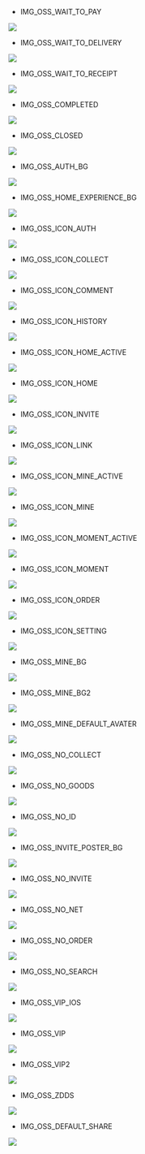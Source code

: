 - IMG_OSS_WAIT_TO_PAY

![](https://img.zhoudaodushu.com/common/wait-to-pay.png)

- IMG_OSS_WAIT_TO_DELIVERY

![](https://img.zhoudaodushu.com/common/wait-to-delivery.png)

- IMG_OSS_WAIT_TO_RECEIPT

![](https://img.zhoudaodushu.com/common/wait-to-receipt.png)

- IMG_OSS_COMPLETED

![](https://img.zhoudaodushu.com/common/completed.png)

- IMG_OSS_CLOSED

![](https://img.zhoudaodushu.com/common/closed.png)

- IMG_OSS_AUTH_BG

![](https://img.zhoudaodushu.com/common/auth_bg.png)

- IMG_OSS_HOME_EXPERIENCE_BG

![](https://img.zhoudaodushu.com/common/home-experience-bg.png)

- IMG_OSS_ICON_AUTH

![](https://img.zhoudaodushu.com/common/icon-auth.png)

- IMG_OSS_ICON_COLLECT

![](https://img.zhoudaodushu.com/common/icon-collect.png)

- IMG_OSS_ICON_COMMENT

![](https://img.zhoudaodushu.com/common/icon-comment.png)

- IMG_OSS_ICON_HISTORY

![](https://img.zhoudaodushu.com/common/icon-history.png)

- IMG_OSS_ICON_HOME_ACTIVE

![](https://img.zhoudaodushu.com/common/icon-home-active.png)

- IMG_OSS_ICON_HOME

![](https://img.zhoudaodushu.com/common/icon-home.png)

- IMG_OSS_ICON_INVITE

![](https://img.zhoudaodushu.com/common/icon-invite.png)

- IMG_OSS_ICON_LINK

![](https://img.zhoudaodushu.com/common/icon-link.png)

- IMG_OSS_ICON_MINE_ACTIVE

![](https://img.zhoudaodushu.com/common/icon-mine-active.png)

- IMG_OSS_ICON_MINE

![](https://img.zhoudaodushu.com/common/icon-mine.png)

- IMG_OSS_ICON_MOMENT_ACTIVE

![](https://img.zhoudaodushu.com/common/icon-moment-active.png)

- IMG_OSS_ICON_MOMENT

![](https://img.zhoudaodushu.com/common/icon-moment.png)

- IMG_OSS_ICON_ORDER

![](https://img.zhoudaodushu.com/common/icon-order.png)

- IMG_OSS_ICON_SETTING

![](https://img.zhoudaodushu.com/common/icon-setting.png)

- IMG_OSS_MINE_BG

![](https://img.zhoudaodushu.com/common/mine-bg.png)

- IMG_OSS_MINE_BG2

![](https://img.zhoudaodushu.com/common/mine-bg2.png)

- IMG_OSS_MINE_DEFAULT_AVATER

![](https://img.zhoudaodushu.com/common/default-avatar.png)

- IMG_OSS_NO_COLLECT

![](https://img.zhoudaodushu.com/common/no-collect.png)

- IMG_OSS_NO_GOODS

![](https://img.zhoudaodushu.com/common/no-goods.png)

- IMG_OSS_NO_ID

![](https://img.zhoudaodushu.com/common/no-id.png)

- IMG_OSS_INVITE_POSTER_BG

![](https://img.zhoudaodushu.com/common/invite-poster-bg.png)

- IMG_OSS_NO_INVITE

![](https://img.zhoudaodushu.com/common/no-invite.png)

- IMG_OSS_NO_NET

![](https://img.zhoudaodushu.com/common/no-net.png)

- IMG_OSS_NO_ORDER

![](https://img.zhoudaodushu.com/common/no-order.png)

- IMG_OSS_NO_SEARCH

![](https://img.zhoudaodushu.com/common/no-search.png)


- IMG_OSS_VIP_IOS

![](https://img.zhoudaodushu.com/common/vip-ios.png)

- IMG_OSS_VIP

![](https://img.zhoudaodushu.com/common/vip.png)

- IMG_OSS_VIP2

![](https://img.zhoudaodushu.com/common/vip2.png)


- IMG_OSS_ZDDS

![](https://img.zhoudaodushu.com/common/zdds.png)

- IMG_OSS_DEFAULT_SHARE

![](https://img.zhoudaodushu.com/common/zdds-share-default.png)


